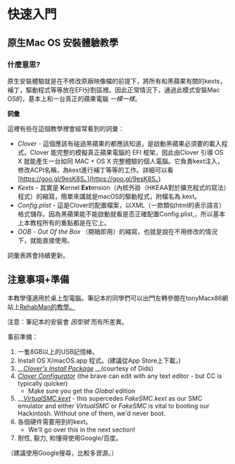 # 快速入門

## 原生Mac OS 安裝體驗教學

### 什麼意思?

原生安裝體驗就是在不修改原廠映像檔的前提下，將所有和黑蘋果有關的kexts，補丁，驅動程式等等放在EFI分割區裡。因此正常情況下，通過此模式安裝Mac OS的，基本上和一台真正的蘋果電腦 _一模一樣_。

**詞彙**

這裡有些在這個教學裡會經常看到的詞彙：

* _Clover_ - 這個應該有碰過黑蘋果的都應該知道，是啟動黑蘋果必須要的載入程式。Clover 能完整的模擬真正蘋果電腦的 EFI 框架，因此由Clover 引導 OS X 就能產生一台如同 MAC + OS X 完整體驗的個人電腦。它負責kext注入，修改ACPI名稱，為kext進行補丁等等的工作。詳細可以看 [https://goo.gl/9esK8S。](https://goo.gl/9esK8S。)
* _Kexts_ - 其實是 **K**ernel **Ext**ension（內核外掛（HKEAA對於擴充程式的寫法）程式）的縮寫，簡單來講就是macOS的驅動程式，附檔名為.kext。
* _Config.plist_ - 這是Clover的配置檔案，以XML（一款類似html的表示語言）格式儲存。因為黑蘋果能不能啟動就看是否正確配置Config.plist,，所以基本上本教程所有的重點都是在它上。
* _OOB_ - _Out Of the Box_ （開箱即用）的縮寫，也就是說在不用修改的情況下，就能直接使用。

詞彙表將會持續更新。

## 注意事項+準備

本教學僅適用於桌上型電腦。筆記本的同學們可以出門左轉參閱在tonyMacx86網站上[RehabMan的教學。](https://www.tonymacx86.com/threads/guide-booting-the-os-x-installer-on-laptops-with-clover.148093/)

注意：筆記本的安裝會 _因型號_ 而有所差異。

事前準備：

1. 一隻8GB以上的USB記憶棒。
2. Install OS X/macOS.app 程式。\(建議從App Store上下載。\)
3. \_\_[_Clover's Install Package_](https://github.com/Dids/clover-builder/releases) \_\_\(courtesy of Dids\)
4. [_Clover Configurator_](http://mackie100projects.altervista.org/download-clover-configurator/) \(the brave can edit with any text editor - but CC is typically quicker\)
   * Make sure you get the _Global_ edition
5. \_\_[_VirtualSMC.kext_](https://github.com/acidanthera/VirtualSMC/releases) - this supercedes _FakeSMC.kext_ as our SMC emulator and either _VirtualSMC_ or _FakeSMC_ is vital to booting our Hackintosh. Without one of them, we'd never boot.
6. 各個硬件需要用到的kext。
   * We'll go over this in the next section!
7. 耐性, 毅力, 和懂得使用Google/百度。

（建議使用Google搜尋，比較多資源。）

